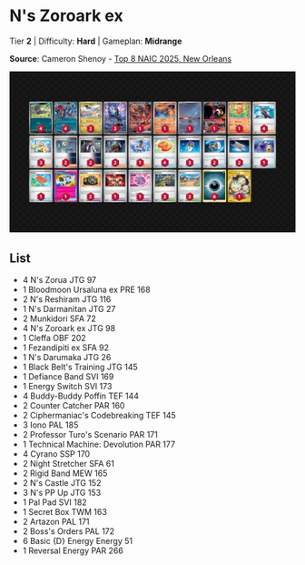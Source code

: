 # N's Zoroark ex

Tier **2** | Difficulty: **Hard** | Gameplan: **Midrange**

**Source**: Cameron Shenoy - [Top 8 NAIC 2025, New Orleans](https://limitlesstcg.com/decks/list/18502)

![decklist](../../!Images/Standard/17SVI-DRI/N%27s%20Zoroark%20ex.png)

## List
* 4 N's Zorua JTG 97
* 1 Bloodmoon Ursaluna ex PRE 168
* 2 N's Reshiram JTG 116
* 1 N's Darmanitan JTG 27
* 2 Munkidori SFA 72
* 4 N's Zoroark ex JTG 98
* 1 Cleffa OBF 202
* 1 Fezandipiti ex SFA 92
* 1 N's Darumaka JTG 26
* 1 Black Belt's Training JTG 145
* 1 Defiance Band SVI 169
* 1 Energy Switch SVI 173
* 4 Buddy-Buddy Poffin TEF 144
* 2 Counter Catcher PAR 160
* 2 Ciphermaniac's Codebreaking TEF 145
* 3 Iono PAL 185
* 2 Professor Turo's Scenario PAR 171
* 1 Technical Machine: Devolution PAR 177
* 4 Cyrano SSP 170
* 2 Night Stretcher SFA 61
* 2 Rigid Band MEW 165
* 2 N's Castle JTG 152
* 3 N's PP Up JTG 153
* 1 Pal Pad SVI 182
* 1 Secret Box TWM 163
* 2 Artazon PAL 171
* 2 Boss's Orders PAL 172
* 6 Basic {D} Energy Energy 51
* 1 Reversal Energy PAR 266